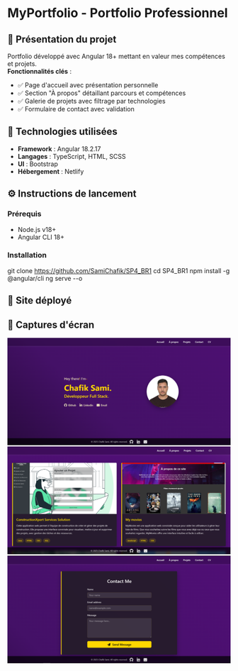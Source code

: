 # MyPortfolio - Portfolio Professionnel

## 📌 Présentation du projet
Portfolio développé avec Angular 18+ mettant en valeur mes compétences et projets.  
**Fonctionnalités clés** :
- ✅ Page d'accueil avec présentation personnelle
- ✅ Section "À propos" détaillant parcours et compétences
- ✅ Galerie de projets avec filtrage par technologies
- ✅ Formulaire de contact avec validation

## 🚀 Technologies utilisées
- **Framework** : Angular 18.2.17
- **Langages** : TypeScript, HTML, SCSS
- **UI** : Bootstrap
- **Hébergement** : Netlify

## ⚙️ Instructions de lancement

### Prérequis
- Node.js v18+
- Angular CLI 18+

### Installation

git clone https://github.com/SamiChafik/SP4_BR1
cd SP4_BR1
npm install -g @angular/cli
ng serve --o


## 🔗 Site déployé

## 📸 Captures d'écran

![accueil](/screenshots/Screenshot%202025-04-13%20000313.png)
![projets](/screenshots/Screenshot%202025-04-13%20000341.png)
![contact](/screenshots/Screenshot%202025-04-13%20000411.png)

